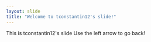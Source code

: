 ```yaml
---
layout: slide
title: "Welcome to tconstantin12's slide!"
---
```

This is tconstantin12's slide
Use the left arrow to go back!
